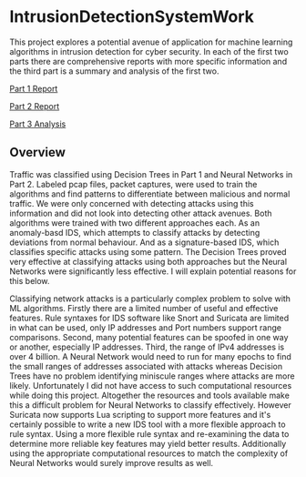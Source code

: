 # IntrusionDetectionSystemWork

This project explores a potential avenue of application for machine learning algorithms in intrusion detection for cyber security. In each of the first two parts there are comprehensive reports with more specific information and the third part is a summary and analysis of the first two.

[Part 1 Report](https://github.com/phogya/IntrusionDetectionSystemWork/blob/master/Part1_DecisionTrees/docs/ISSreport.pdf)

[Part 2 Report](https://github.com/phogya/IntrusionDetectionSystemWork/blob/master/Part2_NeuralNetworks/docs/ISSreport.pdf)

[Part 3 Analysis](https://github.com/phogya/IntrusionDetectionSystemWork/blob/master/Part3_Analysis/Analysis.pdf)

## Overview

Traffic was classified using Decision Trees in Part 1 and Neural Networks in Part 2. Labeled pcap files, packet captures, were used to train the algorithms and find patterns to differentiate between malicious and normal traffic. We were only concerned with detecting attacks using this information and did not look into detecting other attack avenues. Both algorithms were trained with two different approaches each. As an anomaly-basd IDS, which attempts to classify attacks by detecting deviations from normal behaviour. And as a signature-based IDS, which classifies specific attacks using some pattern. The Decision Trees proved very effective at classifying attacks using both approaches but the Neural Networks were significantly less effective. I will explain potential reasons for this below. 
  
Classifying network attacks is a particularly complex problem to solve with ML algorithms. Firstly there are a limited number of useful and effective features. Rule syntaxes for IDS software like Snort and Suricata are limited in what can be used, only IP addresses and Port numbers support range comparisons. Second, many potential features can be spoofed in one way or another, especially IP addresses. Third, the range of IPv4 addresses is over 4 billion. A Neural Network would need to run for many epochs to find the small ranges of addresses associated with attacks whereas Decision Trees have no problem identifying miniscule ranges where attacks are more likely. Unfortunately I did not have access to such computational resources while doing this project. Altogether the resources and tools available make this a difficult problem for Neural Networks to classify effectively. However Suricata now supports Lua scripting to support more features and it's certainly possible to write a new IDS tool with a more flexible approach to rule syntax. Using a more flexible rule syntax and re-examining the data to determine more reliable key features may yield better results. Additionally using the appropriate computational resources to match the complexity of Neural Networks would surely improve results as well.
